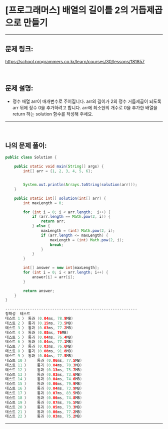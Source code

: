 # [프로그래머스] 배열의 길이를 2의 거듭제곱으로 만들기

---

## 문제 링크:

https://school.programmers.co.kr/learn/courses/30/lessons/181857

<br>

## 문제 설명:

- 정수 배열 arr이 매개변수로 주어집니다. arr의 길이가 2의 정수 거듭제곱이 되도록 arr 뒤에 정수 0을 추가하려고 합니다. arr에 최소한의 개수로 0을 추가한 배열을 return 하는 solution 함수를 작성해 주세요.

---

<br>

## 나의 문제 풀이:

```java
public class Solution {

    public static void main(String[] args) {
        int[] arr = {1, 2, 3, 4, 5, 6};


        System.out.println(Arrays.toString(solution(arr)));
    }

    public static int[] solution(int[] arr) {
        int maxLength = 0;

        for (int i = 0; i < arr.length;  i++) {
            if (arr.length == Math.pow(2, i)) {
                return arr;
            } else {
                maxLength = (int) Math.pow(2, i);
                if (arr.length <= maxLength) {
                    maxLength = (int) Math.pow(2, i);
                    break;
                }
            }
        }

        int[] answer = new int[maxLength];
        for (int i = 0; i < arr.length; i++) {
            answer[i] = arr[i];
        }

        return answer;
    }
}

-----------------------------------------------------------
정확성  테스트
테스트 1 〉	통과 (0.04ms, 78.9MB)
테스트 2 〉	통과 (0.15ms, 73.5MB)
테스트 3 〉	통과 (0.03ms, 77.2MB)
테스트 4 〉	통과 (0.08ms, 76MB)
테스트 5 〉	통과 (0.04ms, 76.4MB)
테스트 6 〉	통과 (0.04ms, 77.1MB)
테스트 7 〉	통과 (0.03ms, 76.6MB)
테스트 8 〉	통과 (0.08ms, 91.8MB)
테스트 9 〉	통과 (0.04ms, 77.5MB)
테스트 10 〉	통과 (0.06ms, 77.5MB)
테스트 11 〉	통과 (0.04ms, 70.3MB)
테스트 12 〉	통과 (0.13ms, 75.7MB)
테스트 13 〉	통과 (0.03ms, 73.6MB)
테스트 14 〉	통과 (0.04ms, 74.6MB)
테스트 15 〉	통과 (0.06ms, 79.9MB)
테스트 16 〉	통과 (0.04ms, 73.9MB)
테스트 17 〉	통과 (0.07ms, 83.5MB)
테스트 18 〉	통과 (0.06ms, 74.8MB)
테스트 19 〉	통과 (0.07ms, 76.5MB)
테스트 20 〉	통과 (0.05ms, 73.3MB)
테스트 21 〉	통과 (0.06ms, 77.2MB)
테스트 22 〉	통과 (0.03ms, 75.2MB)
```
---
